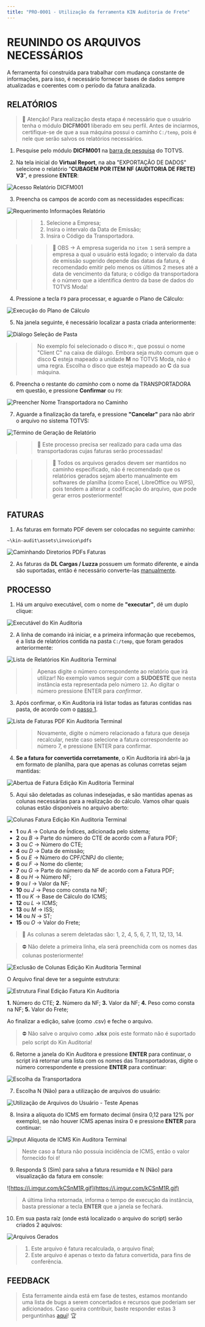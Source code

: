 ```yaml
---
title: "PRO-0001 - Utilização da ferramenta KIN Auditoria de Frete"
---
```


# REUNINDO OS ARQUIVOS NECESSÁRIOS

A ferramenta foi construída para trabalhar com mudança constante de informações, para isso, é necessário fornecer bases de dados sempre atualizadas e coerentes com o período da fatura analizada.



## RELATÓRIOS

> 🤯 Atenção! Para realização desta etapa é necessário que o usuário tenha o módulo **DICFM001** liberado em seu perfil. Antes de inciarmos, certifique-se de que a sua máquina possui o caminho `C:/temp`, pois é nele que serão salvos os relatórios necessários.

1. Pesquise pelo módulo **DICFM001** na [barra de pesquisa](VTA0001.md) do TOTVS.

2. Na tela inicial do **Virtual Report**, na aba "EXPORTAÇÃO DE DADOS" selecione o relatório "**CUBAGEM POR ITEM NF (AUDITORIA DE FRETE) V3**", e pressione **ENTER**:

![Acesso Relatório DICFM001](https://i.imgur.com/dEevR7z.gif)

3. Preencha os campos de acordo com as necessidades específicas:

![Requerimento Informações Relatório](https://i.imgur.com/OWuV278.png)

>> 1. Selecione a Empresa;
>> 2. Insira o intervalo da Data de Emissão;
>> 3. Insira o Código da Transportadora.

>>> 🤔 OBS → A empresa sugerida no `item 1` será sempre a empresa a qual o usuário está logado; o intervalo da data de emissão sugerido depende das datas da fatura, é recomendado emitir pelo menos os últimos 2 meses até a data de vencimento da fatura; o código da transportadora é o número que a identifica dentro da base de dados do TOTVS Moda!

4. Pressione a tecla `F9` para processar, e aguarde o Plano de Cálculo:

![Execução do Plano de Cálculo](https://i.imgur.com/gRcAHom.png)

5. Na janela seguinte, é necessário localizar a pasta criada anteriormente:

![Diálogo Seleção de Pasta](https://i.imgur.com/6QoJIbG.gif)

>> No exemplo foi selecionado o disco `M:`, que possui o nome "Client C" na caixa de diálogo. Embora seja muito comum que o disco **C** esteja mapeado a unidade **M** no TOTVS Moda, não é uma regra. Escolha o disco que esteja mapeado ao **C** da sua máquina.

6. Preencha o restante do *caminho* com o nome da TRANSPORTADORA em questão, e pressione **Confirmar** ou `F9`:

![Preencher Nome Transportadora no Caminho](https://i.imgur.com/Stcny2T.gif)

7. Aguarde a finalização da tarefa, e pressione **"Cancelar"** para não abrir o arquivo no sistema TOTVS:

![Término de Geração de Relatório](https://i.imgur.com/OCGpl2q.png)

>> 🤔 Este processo precisa ser realizado para cada uma das transportadoras cujas faturas serão processadas!

>>> 🤔 Todos os arquivos gerados devem ser mantidos no caminho especificado, não é recomendado que os relatórios gerados sejam aberto manualmente em softwares de planilha (como Excel, LibreOffice ou WPS), pois tendem a alterar a codificação do arquivo, que pode gerar erros posteriormente!

## FATURAS

1. As faturas em formato PDF devem ser colocadas no seguinte caminho:

`~\kin-audit\assets\invoice\pdfs`

![Caminhando Diretorios PDFs Faturas](https://i.imgur.com/Aza7sAW.gif)

2. As faturas da **DL Cargas / Luzza** possuem um formato diferente, e ainda são suportadas, então é necessário converte-las [manualmente]().

## PROCESSO

1. Há um arquivo executável, com o nome de **"executar"**, dê um duplo clique:

![Executável do Kin Auditoria](https://i.imgur.com/sVC8dJ4.png)

2. A linha de comando irá iniciar, e a primeira informação que recebemos, é a lista de relatórios contida na pasta `C:/temp`, que foram gerados anteriormente:

![Lista de Relatórios Kin Auditoria Terminal](https://i.imgur.com/NNKbwCj.png)

>> Apenas digite o número correspondente ao relatório que irá utilizar! No exemplo vamos seguir com a **SUDOESTE** que nesta instância esta representada pelo número `12`. Ao digitar o número pressione ENTER para *confirmar*.

3. Após confirmar, o Kin Auditoria irá listar todas as faturas contidas nas pasta, de acordo com o [passo 1](link_header_passo_1).

![Lista de Faturas PDF Kin Auditoria Terminal](https://i.imgur.com/t3FoLsi.png)

>> Novamente, digite o número relacionado a fatura que deseja recalcular, neste caso selecione a fatura correspondente ao número 7, e pressione ENTER para confirmar.

4. **Se a fatura for convertida corretamente**, o Kin Auditoria irá abri-la ja em formato de planilha, para que apenas as colunas corretas sejam mantidas:

![Abertua de Fatura Edição Kin Auditoria Terminal](https://i.imgur.com/nq4yMJg.gif)

5. Aqui são deletadas as colunas indesejadas, e são mantidas apenas as colunas necessárias para a realização do cálculo. Vamos olhar quais colunas estão disponíveis no arquivo aberto:

![Colunas Fatura Edição Kin Auditoria Terminal](https://i.imgur.com/SvxWePs.png)

* **1** ou *A* → Coluna de Índices, adicionada pelo sistema;<br>
* **2** ou *B* → Parte do número do CTE de acordo com a Fatura PDF;<br>
* **3** ou *C* → Número do CTE;<br>
* **4** ou *D* → Data de emissão;<br>
* **5** ou *E* → Número do CPF/CNPJ do cliente;<br>
* **6** ou *F* → Nome do cliente;<br>
* **7** ou *G* → Parte do número da NF de acordo com a Fatura PDF;<br>
* **8** ou *H* → Número NF;<br>
* **9** ou *I* → Valor da NF;<br>
* **10** ou *J* → Peso como consta na NF;<br>
* **11** ou *K* → Base de Cálculo do ICMS;<br>
* **12** ou *L* → ICMS;<br>
* **13** ou *M* → ISS;<br>
* **14** ou *N* → ST;<br>
* **15** ou *O* → Valor do Frete;<br>

> 🚫 As colunas a serem deletadas são: 1, 2, 4, 5, 6, 7, 11, 12, 13, 14.

> ⛔ Não delete a primeira linha, ela será preenchida com os nomes das colunas posteriormente!

![Exclusão de Colunas Edição Kin Auditoria Terminal](https://i.imgur.com/dXHc5h0.gif)

O Arquivo final deve ter a seguinte estrutura:

![Estrutura Final Edição Fatura Kin Auditoria](https://i.imgur.com/WoSLACw.png)

  **1.** Número do CTE;
  **2.** Número da NF;
  **3.** Valor da NF;
  **4.** Peso como consta na NF;
  **5.** Valor do Frete;

Ao finalizar a edição, salve (como .csv) e feche o arquivo.

> ⛔ Não salve o arquivo como **.xlsx** pois este formato não é suportado pelo script do Kin Auditoria!

6. Retorne a janela do Kin Auditora e pressione **ENTER** para continuar, o script irá retornar uma lista com os nomes das Transportadoras, digite o número correspondente e pressione **ENTER** para continuar:

![Escolha da Transportadora](https://i.imgur.com/NdrNYjL.gif)

7. Escolha N (Não) para a utilização de arquivos do usuário:

![Utilização de Arquivos do Usuário - Teste Apenas](https://i.imgur.com/B2APlIY.gif)


8. Insira a alíquota do ICMS em formato decimal (insira 0,12 para 12% por exemplo), se não houver ICMS apenas insira 0 e pressione **ENTER** para continuar:

![Input Aliquota de ICMS Kin Auditora Terminal](https://i.imgur.com/ArIzJWt.gif)

> Neste caso a fatura não possuia incidência de ICMS, então o valor fornecido foi `0`!

9. Responda S (Sim) para salva a fatura resumida e N (Não) para visualização da fatura em console:

![https://i.imgur.com/kCSnM1R.gif](https://i.imgur.com/kCSnM1R.gif)

> A última linha retornada, informa o tempo de execução da instância, basta pressionar a tecla **ENTER** que a janela se fechará.

10. Em sua pasta raíz (onde está localizado o arquivo do script) serão criados 2 aquivos:

![Arquivos Gerados](https://i.imgur.com/MeGgsnG.png)

> 1. Este arquivo é fatura recalculada, o arquivo final;
> 2. Este arquivo é apenas o texto da fatura convertida, para fins de conferência.

## FEEDBACK

> Esta ferramente ainda está em fase de testes, estamos montando uma lista de bugs a serem concertados e recursos que poderiam ser adicionados. Caso queira contribuir, baste responder estas 3 perguntinhas [aqui](https://forms.gle/tRv2zijobn84gawh6)! 🏆